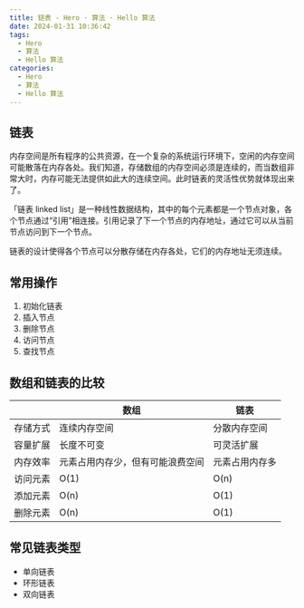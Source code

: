 ```yaml
---
title: 链表 - Hero · 算法 · Hello 算法
date: 2024-01-31 10:36:42
tags:
  - Hero
  - 算法
  - Hello 算法
categories:
  - Hero
  - 算法
  - Hello 算法
---
```


## 链表

内存空间是所有程序的公共资源，在一个复杂的系统运行环境下，空闲的内存空间可能散落在内存各处。我们知道，存储数组的内存空间必须是连续的，而当数组非常大时，内存可能无法提供如此大的连续空间。此时链表的灵活性优势就体现出来了。

「链表 linked list」是一种线性数据结构，其中的每个元素都是一个节点对象，各个节点通过“引用”相连接。引用记录了下一个节点的内存地址，通过它可以从当前节点访问到下一个节点。

链表的设计使得各个节点可以分散存储在内存各处，它们的内存地址无须连续。

## 常用操作

1. 初始化链表
2. 插入节点
3. 删除节点
4. 访问节点
5. 查找节点

## 数组和链表的比较

|          | 数组                             | 链表           |
| -------- | -------------------------------- | -------------- |
| 存储方式 | 连续内存空间                     | 分散内存空间   |
| 容量扩展 | 长度不可变                       | 可灵活扩展     |
| 内存效率 | 元素占用内存少，但有可能浪费空间 | 元素占用内存多 |
| 访问元素 | O(1)                             | O(n)           |
| 添加元素 | O(n)                             | O(1)           |
| 删除元素 | O(n)                             | O(1)           |

## 常见链表类型

- 单向链表
- 环形链表
- 双向链表
